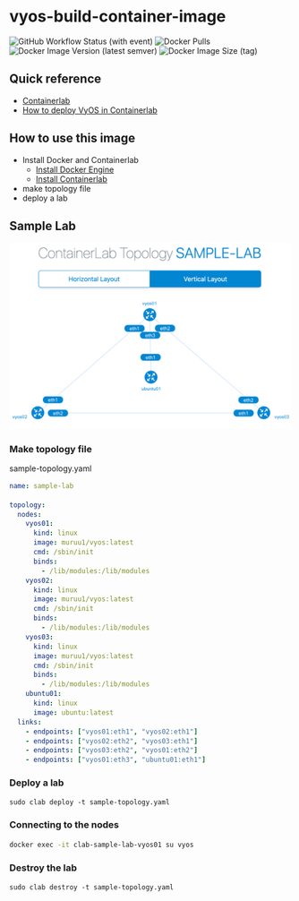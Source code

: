 # vyos-build-container-image

![GitHub Workflow Status (with event)](https://img.shields.io/github/actions/workflow/status/mu-ruU1/vyos-build-container-image/vyos-build-container-image.yaml?style=flat-square&logo=github)
![Docker Pulls](https://img.shields.io/docker/pulls/muruu1/vyos?style=flat-square&logo=docker)
![Docker Image Version (latest semver)](https://img.shields.io/docker/v/muruu1/vyos?style=flat-square&logo=docker)
![Docker Image Size (tag)](https://img.shields.io/docker/image-size/muruu1/vyos/latest?style=flat-square&logo=docker)

## Quick reference

- [Containerlab](https://containerlab.dev/)
- [How to deploy VyOS in Containerlab](https://docs.google.com/document/d/1TUUVGLzetAX7_BIO6qtKDCC89j40eHa7bZrGiM5a3j8/edit?usp=sharing)

## How to use this image

- Install Docker and Containerlab
  - [Install Docker Engine](https://docs.docker.com/engine/install/)
  - [Install Containerlab](https://containerlab.dev/install/)
- make topology file
- deploy a lab

## Sample Lab

![sample-lab](./docs/image/sample-lab.png)

### Make topology file

sample-topology.yaml

```yaml=sample-topology.yaml
name: sample-lab

topology:
  nodes:
    vyos01:
      kind: linux
      image: muruu1/vyos:latest
      cmd: /sbin/init
      binds:
        - /lib/modules:/lib/modules
    vyos02:
      kind: linux
      image: muruu1/vyos:latest
      cmd: /sbin/init
      binds:
        - /lib/modules:/lib/modules
    vyos03:
      kind: linux
      image: muruu1/vyos:latest
      cmd: /sbin/init
      binds:
        - /lib/modules:/lib/modules
    ubuntu01:
      kind: linux
      image: ubuntu:latest
  links:
    - endpoints: ["vyos01:eth1", "vyos02:eth1"]
    - endpoints: ["vyos02:eth2", "vyos03:eth1"]
    - endpoints: ["vyos03:eth2", "vyos01:eth2"]
    - endpoints: ["vyos01:eth3", "ubuntu01:eth1"]
```

### Deploy a lab

```
sudo clab deploy -t sample-topology.yaml
```

### Connecting to the nodes

```bash
docker exec -it clab-sample-lab-vyos01 su vyos
```

### Destroy the lab

```
sudo clab destroy -t sample-topology.yaml
```
